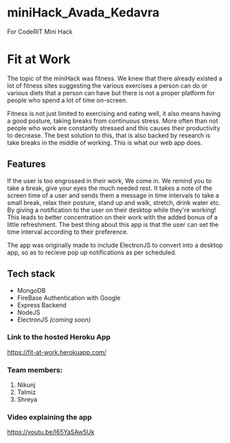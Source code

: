 # miniHack_Avada_Kedavra
For CodeRIT Mini Hack
# Fit at Work

The topic of the miniHack was fitness. We knew that there already existed a lot of fitness sites suggesting the various 
exercises a person can do or various diets that a person can have but there is not a proper platform for people who spend a lot of 
time on-screen. </br>

Fitness is not just limited to exercising and eating well, it also means having a good posture, taking breaks from 
continuous stress. More often than not people who work are constantly stressed and this causes their productivity to decrease. 
The best solution to this, that is also backed by research is take breaks in the middle of working. This is what our web app does.  

## Features 

If the user is too engrossed in their work, We come in. We remind you to take a break, give your eyes the much needed rest.
It takes a note of the screen time of a user and sends them a message in time intervals to take a small break, relax their posture, 
stand up and walk, stretch, drink water etc. By giving a notification to the user on their desktop while they're working!
This leads to better concentration on their work with the added bonus of a little refreshment. 
The best thing about this app is that the user can set the time interval according to their preference.

The app was originally made to include ElectronJS to convert into a desktop app, so as to recieve pop up notifications as per scheduled.

## Tech stack
* MongoDB
* FireBase Authentication with Google
* Express Backend
* NodeJS
* ElectronJS _(coming soon)_
### Link to the hosted Heroku App
https://fit-at-work.herokuapp.com/

### Team members:
1. Nikunj
2. Talmiz
3. Shreya

### Video explaining the app
https://youtu.be/I65YaSAw5Uk


